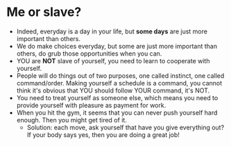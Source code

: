 # Me or slave?

- Indeed, everyday is a day in your life, but **some days** are just more important than others.
- We do make choices everyday, but some are just more important than others, do grub those opportunities when you can.
- YOU are **NOT** slave of yourself, you need to learn to cooperate with yourself.
- People will do things out of two purposes, one called instinct, one called command/order. Making yourself a schedule is a command, you cannot think it's obvious that YOU should follow YOUR command, it's NOT.
- You need to treat yourself as someone else, which means you need to provide yourself with pleasure as payment for work.
- When you hit the gym, it seems that you can never push yourself hard enough. Then you might get tired of it.
    - Solution: each move, ask yourself that have you give everything out? If your body says yes, then you are doing a great job!










